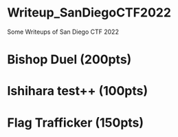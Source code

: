 # Writeup_SanDiegoCTF2022
Some Writeups of San Diego CTF 2022
# Bishop Duel (200pts)
# Ishihara test++ (100pts)
# Flag Trafficker (150pts)
